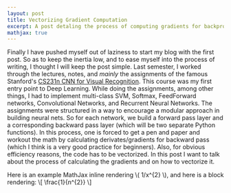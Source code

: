 ```yaml
---
layout: post
title: Vectorizing Gradient Computation
excerpt: A post detaling the process of computing gradients for backpropagation and on vectorizing the calculation.
mathjax: true
---
```


Finally I have pushed myself out of laziness to start my blog with the first post. So as to keep the inertia low, and to ease myself into the process of writing, I thought I will keep the post simple. Last semester, I worked through the lectures, notes, and _mainly_ the assignments of the famous Stanford's [CS231n CNN for Visual Recognition](http://cs231n.stanford.edu/). This course was my first entry point to Deep Learning. While doing the assignments, among other things, I had to implement multi-class SVM, Softmax,  FeedForward networks, Convolutional Networks, and Recurrent Neural Networks. The assignments were structured in a way to encourage a modular approach in building neural nets. So for each network, we build a forward pass layer and a corresponding backward pass layer (which will be two separate Python functions). In this process, one is forced to get a pen and paper and workout the math by calculating derivates/gradients for backward pass (which I think is a very good practice for beginners). Also, for obvious efficiency reasons, the code has to be vectorized. In this post I want to talk about the process of calculating the gradients and on how to vectorize it.

Here is an example MathJax inline rendering \\( 1/x^{2} \\), and here is a block rendering: 
\\[ \frac{1}{n^{2}} \\]